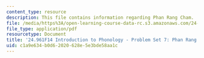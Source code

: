 ```yaml
---
content_type: resource
description: This file contains information regarding Phan Rang Cham.
file: /media/https%3A/open-learning-course-data-rc.s3.amazonaws.com/24-961-introduction-to-phonology-fall-2014/c1a9e634b0d62020628e5e3bde58aa1c_MIT24_961F14_pset7.pdf
file_type: application/pdf
resourcetype: Document
title: '24.961F14 Introduction to Phonology - Problem Set 7: Phan Rang Cham'
uid: c1a9e634-b0d6-2020-628e-5e3bde58aa1c
---
```

